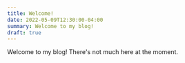 ```yaml
---
title: Welcome!
date: 2022-05-09T12:30:00-04:00
summary: Welcome to my blog!
draft: true
---
```


Welcome to my blog! There's not much here at the moment.